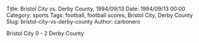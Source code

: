 Title: Bristol City vs. Derby County, 1994/09/13
Date: 1994/09/13 00:00
Category: sports
Tags: football, football scores, Bristol City, Derby County
Slug: bristol-city-vs-derby-county
Author: carbonero


Bristol City 0 - 2 Derby County
